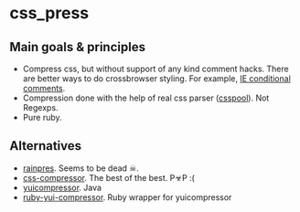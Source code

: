 # css_press

## Main goals & principles

 - Compress css, but without support of any kind comment hacks. There are better ways to do crossbrowser styling. For example, [IE conditional comments](http://paulirish.com/2008/conditional-stylesheets-vs-css-hacks-answer-neither/).
 - Compression done with the help of real css parser ([csspool](https://github.com/tenderlove/csspool)). Not Regexps.
 - Pure ruby.

## Alternatives

 - [rainpres](https://github.com/sprsquish/rainpress). Seems to be dead ☠.
 - [css-compressor](https://github.com/codenothing/css-compressor). The best of the best. P☣P :(
 - [yuicompressor](https://github.com/yui/yuicompressor). Java
 - [ruby-yui-compressor](https://github.com/sstephenson/ruby-yui-compressor). Ruby wrapper for yuicompressor
